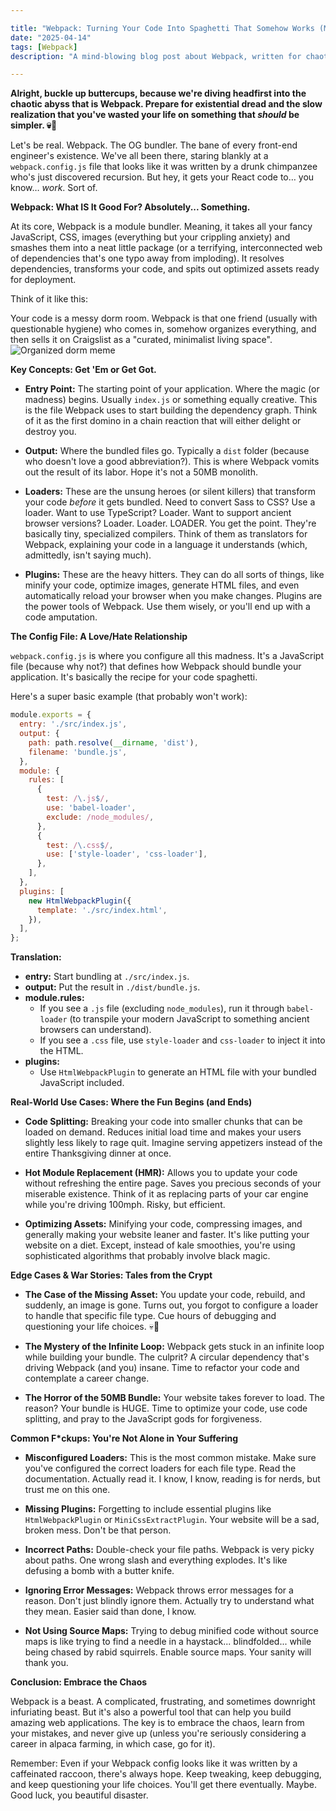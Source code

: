 ```yaml
---

title: "Webpack: Turning Your Code Into Spaghetti That Somehow Works (Maybe)"
date: "2025-04-14"
tags: [Webpack]
description: "A mind-blowing blog post about Webpack, written for chaotic Gen Z engineers. Get ready to cry a little (or a lot)."

---
```


**Alright, buckle up buttercups, because we're diving headfirst into the chaotic abyss that is Webpack. Prepare for existential dread and the slow realization that you've wasted your life on something that *should* be simpler. 💀🙏**

Let's be real. Webpack. The OG bundler. The bane of every front-end engineer's existence. We've all been there, staring blankly at a `webpack.config.js` file that looks like it was written by a drunk chimpanzee who's just discovered recursion.  But hey, it gets your React code to… you know… *work*. Sort of.

**Webpack: What IS It Good For? Absolutely... Something.**

At its core, Webpack is a module bundler. Meaning, it takes all your fancy JavaScript, CSS, images (everything but your crippling anxiety) and smashes them into a neat little package (or a terrifying, interconnected web of dependencies that's one typo away from imploding). It resolves dependencies, transforms your code, and spits out optimized assets ready for deployment.

Think of it like this:

Your code is a messy dorm room.  Webpack is that one friend (usually with questionable hygiene) who comes in, somehow organizes everything, and then sells it on Craigslist as a "curated, minimalist living space". ![Organized dorm meme](https://i.imgflip.com/4cq0z7.jpg)

**Key Concepts: Get 'Em or Get Got.**

*   **Entry Point:**  The starting point of your application. Where the magic (or madness) begins. Usually `index.js` or something equally creative. This is the file Webpack uses to start building the dependency graph. Think of it as the first domino in a chain reaction that will either delight or destroy you.

*   **Output:** Where the bundled files go.  Typically a `dist` folder (because who doesn't love a good abbreviation?).  This is where Webpack vomits out the result of its labor. Hope it's not a 50MB monolith.

*   **Loaders:** These are the unsung heroes (or silent killers) that transform your code *before* it gets bundled.  Need to convert Sass to CSS? Use a loader.  Want to use TypeScript? Loader.  Want to support ancient browser versions? Loader. Loader. LOADER. You get the point. They're basically tiny, specialized compilers.  Think of them as translators for Webpack, explaining your code in a language it understands (which, admittedly, isn't saying much).

*   **Plugins:**  These are the heavy hitters.  They can do all sorts of things, like minify your code, optimize images, generate HTML files, and even automatically reload your browser when you make changes.  Plugins are the power tools of Webpack. Use them wisely, or you'll end up with a code amputation.

**The Config File: A Love/Hate Relationship**

`webpack.config.js` is where you configure all this madness.  It's a JavaScript file (because why not?) that defines how Webpack should bundle your application.  It's basically the recipe for your code spaghetti.

Here's a super basic example (that probably won't work):

```javascript
module.exports = {
  entry: './src/index.js',
  output: {
    path: path.resolve(__dirname, 'dist'),
    filename: 'bundle.js',
  },
  module: {
    rules: [
      {
        test: /\.js$/,
        use: 'babel-loader',
        exclude: /node_modules/,
      },
      {
        test: /\.css$/,
        use: ['style-loader', 'css-loader'],
      },
    ],
  },
  plugins: [
    new HtmlWebpackPlugin({
      template: './src/index.html',
    }),
  ],
};
```

**Translation:**

*   **entry:** Start bundling at `./src/index.js`.
*   **output:**  Put the result in `./dist/bundle.js`.
*   **module.rules:**
    *   If you see a `.js` file (excluding `node_modules`), run it through `babel-loader` (to transpile your modern JavaScript to something ancient browsers can understand).
    *   If you see a `.css` file, use `style-loader` and `css-loader` to inject it into the HTML.
*   **plugins:**
    *   Use `HtmlWebpackPlugin` to generate an HTML file with your bundled JavaScript included.

**Real-World Use Cases: Where the Fun Begins (and Ends)**

*   **Code Splitting:**  Breaking your code into smaller chunks that can be loaded on demand.  Reduces initial load time and makes your users slightly less likely to rage quit. Imagine serving appetizers instead of the entire Thanksgiving dinner at once.

*   **Hot Module Replacement (HMR):**  Allows you to update your code without refreshing the entire page.  Saves you precious seconds of your miserable existence. Think of it as replacing parts of your car engine while you're driving 100mph. Risky, but efficient.

*   **Optimizing Assets:**  Minifying your code, compressing images, and generally making your website leaner and faster. It's like putting your website on a diet.  Except, instead of kale smoothies, you're using sophisticated algorithms that probably involve black magic.

**Edge Cases & War Stories: Tales from the Crypt**

*   **The Case of the Missing Asset:**  You update your code, rebuild, and suddenly, an image is gone.  Turns out, you forgot to configure a loader to handle that specific file type.  Cue hours of debugging and questioning your life choices. 💀🙏

*   **The Mystery of the Infinite Loop:**  Webpack gets stuck in an infinite loop while building your bundle.  The culprit?  A circular dependency that's driving Webpack (and you) insane.  Time to refactor your code and contemplate a career change.

*   **The Horror of the 50MB Bundle:**  Your website takes forever to load.  The reason?  Your bundle is HUGE.  Time to optimize your code, use code splitting, and pray to the JavaScript gods for forgiveness.

**Common F*ckups: You're Not Alone in Your Suffering**

*   **Misconfigured Loaders:** This is the most common mistake. Make sure you've configured the correct loaders for each file type. Read the documentation. Actually read it. I know, I know, reading is for nerds, but trust me on this one.

*   **Missing Plugins:**  Forgetting to include essential plugins like `HtmlWebpackPlugin` or `MiniCssExtractPlugin`. Your website will be a sad, broken mess. Don't be that person.

*   **Incorrect Paths:**  Double-check your file paths.  Webpack is very picky about paths. One wrong slash and everything explodes. It's like defusing a bomb with a butter knife.

*   **Ignoring Error Messages:**  Webpack throws error messages for a reason.  Don't just blindly ignore them. Actually try to understand what they mean.  Easier said than done, I know.

*   **Not Using Source Maps:** Trying to debug minified code without source maps is like trying to find a needle in a haystack... blindfolded... while being chased by rabid squirrels. Enable source maps. Your sanity will thank you.

**Conclusion: Embrace the Chaos**

Webpack is a beast. A complicated, frustrating, and sometimes downright infuriating beast. But it's also a powerful tool that can help you build amazing web applications. The key is to embrace the chaos, learn from your mistakes, and never give up (unless you're seriously considering a career in alpaca farming, in which case, go for it).

Remember: Even if your Webpack config looks like it was written by a caffeinated raccoon, there's always hope. Keep tweaking, keep debugging, and keep questioning your life choices. You'll get there eventually. Maybe. Good luck, you beautiful disaster.
